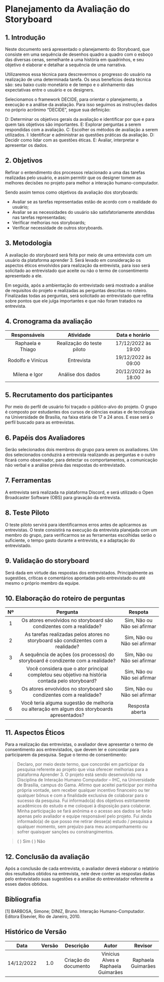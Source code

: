 # Planejamento da Avaliação do Storyboard

## 1. Introdução

Neste documento será apresentado o planejamento do  Storyboard, que consiste em uma sequência de desenhos quadro a quadro com o esboço das diversas cenas, semelhante a uma história em quadrinhos, e seu objetivo é elaborar e detalhar a sequência de uma narrativa.

Utilizaremos essa técnica para descrevermos o progresso do usuário na realização de uma determinada tarefa. Os seus benefícios desta técnica são: seu baixo custo monetário e de tempo e o alinhamento das expectativas entre o usuário e os designers.

Selecionamos o framework DECIDE, para orientar o planejamento, a execução e a análise da avaliação. Para isso seguimos as instruções dados no próprio acrônimo “DECIDE”,  segue sua definição:

D: Determinar os objetivos gerais da avaliação e identificar por que e para quem tais objetivos são importantes.
E: Explorar perguntas a serem respondidas com a avaliação.
C: Escolher os métodos de avaliação a serem utilizados.
I: Identificar e administrar as questões práticas da avaliação.
D: Decidir como lidar com as questões éticas.
E: Avaliar, interpretar e apresentar os dados.

## 2. Objetivos

Refinar o entendimento dos processos relacionado a uma das tarefas realizadas pelo usuário, e assim permitir que os designer tomem as melhores decisões no projeto para melhor a interação humano-computador.

Sendo assim temos como objetivos da avaliação dos storyboards:

- Avaliar se as tarefas representadas estão de acordo com o realidade do usuário;
- Avaliar se as necessidades do usuário são satisfatoriamente atendidas nas tarefas representadas;
- Verificar melhorias nos storyboards;
- Verificar necessidade de outros storyboards.

## 3. Metodologia

A avaliação do storyboard será feita por meio de uma entrevista com um usuário da plataforma aprender 3. Será levado em consideração os aspectos éticos envolvidos para realização da entrevista, para isso será solicitado ao entrevistado que aceite ou não o termo de consentimento apresentado a ele.

Em seguida, após a ambientação do entrevistado será mostrado a análise de requisitos do projeto e realizadas as perguntas descritas no roteiro. Finalizadas todas as perguntas, será solicitado ao entrevistado que reflita sobre pontos que ele julga importantes e que não foram tratados na entrevista.

## 4. Cronograma da avaliação

|      Responsáveis    |           Atividade        |      Data e horário       |
| :------------------: | :------------------------: | :-----------------------: |
|   Raphaela e Thiago  | Realização do teste piloto |    17/12/2022 às 19:00  |
|   Rodolfo e Vinícus  |          Entrevista        |    19/12/2022 às 09:00  |
|     Milena e Igor    |     Análise dos dados      |    20/12/2022 às 18:00  |


## 5. Recrutamento dos participantes

Por meio do perfil de usuário foi traçado o público-alvo do projeto. O grupo é composto por estudantes dos cursos de  ciências exatas e de tecnologia na Universidade de Brasília, na faixa etária de 17 a 24 anos. E esse será o perfil buscado para as entrevistas.

## 6. Papéis dos Avaliadores

Serão selecionados dois membros do grupo para serem os avaliadores. Um dos selecionados conduzirá a entrevista realizando as perguntas e o outro ficará como observador, para detectar os comportamentos, a comunicação não verbal e a análise prévia das respostas do entrevistado.

## 7. Ferramentas

A entrevista será realizada na plataforma Discord, e será utilizado o Open Broadcaster Software (OBS) para gravação da entrevista.

## 8. Teste Piloto

O teste piloto servirá para identificarmos erros antes de aplicarmos as entrevistas. O teste consistirá na execução da entrevista planejada com um membro do grupo, para verificarmos se as ferramentas escolhidas serão o suficiente, o tempo gasto durante a entrevista, e a adaptação do entrevistado.

## 9. Validação do storyboard

Será dada em virtude das respostas dos entrevistados. Principalmente as sugestões, críticas e comentários apontadas pelo entrevistado ou até mesmo o próprio membro da equipe.

## 10. Elaboração do roteiro de perguntas

|      Nº    |           Pergunta        |     Respota       |
| :------------------: | :------------------------: | :-----------------------: |
| 1 | Os atores envolvidos no storyboard são condizentes com a realidade? |    Sim, Não ou Não sei afirmar   |
| 2 | As tarefas realizadas pelos atores no storyboard são condizentes com a realidade? |    Sim, Não ou Não sei afirmar   |
| 3 | A sequência de ações (os processos) do storyboard é condizente com a realidade? |    Sim, Não ou Não sei afirmar   |
| 4 | Você considera que o ator principal completou seu objetivo na história contada pelo storyboard? |  Sim, Não ou Não sei afirmar |
| 5 | Os atores envolvidos no storyboard são condizentes com a realidade? |    Sim, Não ou Não sei afirmar   |
| 6 | Você teria alguma sugestão de melhoria ou alteração em algum dos storyboards apresentados? |  Resposta aberta  |


## 11. Aspectos Éticos

Para a realização das entrevistas, o avaliador deve apresentar o termo de consentimento aos entrevistados, que devem ler e concordar para participarem da pesquisa. Segue o termo de consentimento:
  
> Declaro, por meio deste termo, que concordei em participar da pesquisa referente ao projeto que visa oferecer melhorias para a plataforma Aprender 3. O projeto está sendo desenvolvido na Disciplina de Interação Humano Computador – IHC, na Universidade de Brasília, campus do Gama. 
>Afirmo que aceitei participar por minha própria vontade, sem receber qualquer incentivo financeiro ou ter qualquer bônus e com a finalidade exclusiva de colaborar para o sucesso da pesquisa. 
>Fui informado(a) dos objetivos estritamente acadêmicos do estudo e me coloquei à disposição para colaborar. Minha participação se fará anônima e o acesso aos dados se farão apenas pelo avaliador e equipe responsável pelo projeto.
>Fui ainda informado(a) de que posso me retirar desse(a) estudo / pesquisa a qualquer momento, sem prejuízo para meu acompanhamento ou sofrer quaisquer sanções ou constrangimentos.

>( ) Sim
>( ) Não

## 12. Conclusão da avaliação

Após a conclusão de cada entrevista, o avaliador deverá elaborar o relatório dos resultados obtidos na entrevista, nele deve conter as respostas dadas pelo entrevistado suas sugestões e a análise do entrevistador referente a esses dados obtidos.

## Bibliografia

[1] BARBOSA, Simone; DINIZ, Bruno. Interação Humano-Computador. Editora Elsevier, Rio de Janeiro, 2010.

## Histórico de Versão

| Data       | Versão | Descrição            | Autor             | Revisor |
|:----------:|:------:|:--------------------:|:-----------------:|:-------:|
|14/12/2022  | 1.0 | Criação do documento| Vinícius Alves e Raphaela Guimarães | Raphaela Guimarães |
